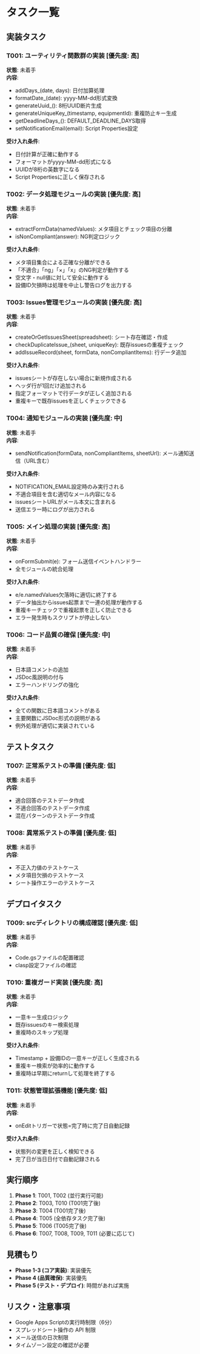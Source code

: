 # タスク一覧

## 実装タスク

### T001: ユーティリティ関数群の実装 [優先度: 高]
**状態**: 未着手  
**内容**: 
- addDays_(date, days): 日付加算処理
- formatDate_(date): yyyy-MM-dd形式変換
- generateUuid_(): 8桁UUID断片生成
- generateUniqueKey_(timestamp, equipmentId): 重複防止キー生成
- getDeadlineDays_(): DEFAULT_DEADLINE_DAYS取得
- setNotificationEmail(email): Script Properties設定

**受け入れ条件**:
- 日付計算が正確に動作する
- フォーマットがyyyy-MM-dd形式になる
- UUIDが8桁の英数字になる
- Script Propertiesに正しく保存される

### T002: データ処理モジュールの実装 [優先度: 高]
**状態**: 未着手  
**内容**:
- extractFormData(namedValues): メタ項目とチェック項目の分離
- isNonCompliant(answer): NG判定ロジック

**受け入れ条件**:
- メタ項目集合による正確な分離ができる
- 「不適合」「ng」「×」「x」のNG判定が動作する
- 空文字・null値に対して安全に動作する
- 設備ID欠損時は処理を中止し警告ログを出力する

### T003: Issues管理モジュールの実装 [優先度: 高]
**状態**: 未着手  
**内容**:
- createOrGetIssuesSheet(spreadsheet): シート存在確認・作成
- checkDuplicateIssue_(sheet, uniqueKey): 既存issuesの重複チェック
- addIssueRecord(sheet, formData, nonCompliantItems): 行データ追加

**受け入れ条件**:
- issuesシートが存在しない場合に新規作成される
- ヘッダ行が1回だけ追加される
- 指定フォーマットで行データが正しく追加される
- 重複キーで既存issuesを正しくチェックできる

### T004: 通知モジュールの実装 [優先度: 中]
**状態**: 未着手  
**内容**:
- sendNotification(formData, nonCompliantItems, sheetUrl): メール通知送信（URL含む）

**受け入れ条件**:
- NOTIFICATION_EMAIL設定時のみ実行される
- 不適合項目を含む適切なメール内容になる
- issuesシートURLがメール本文に含まれる
- 送信エラー時にログが出力される

### T005: メイン処理の実装 [優先度: 高]
**状態**: 未着手  
**内容**:
- onFormSubmit(e): フォーム送信イベントハンドラー
- 全モジュールの統合処理

**受け入れ条件**:
- e/e.namedValues欠落時に適切に終了する
- データ抽出からissues起票まで一連の処理が動作する
- 重複キーチェックで重複起票を正しく防止できる
- エラー発生時もスクリプトが停止しない

### T006: コード品質の確保 [優先度: 中]
**状態**: 未着手  
**内容**:
- 日本語コメントの追加
- JSDoc風説明の付与
- エラーハンドリングの強化

**受け入れ条件**:
- 全ての関数に日本語コメントがある
- 主要関数にJSDoc形式の説明がある
- 例外処理が適切に実装されている

## テストタスク

### T007: 正常系テストの準備 [優先度: 低]
**状態**: 未着手  
**内容**:
- 適合回答のテストデータ作成
- 不適合回答のテストデータ作成
- 混在パターンのテストデータ作成

### T008: 異常系テストの準備 [優先度: 低]
**状態**: 未着手  
**内容**:
- 不正入力値のテストケース
- メタ項目欠損のテストケース
- シート操作エラーのテストケース

## デプロイタスク

### T009: srcディレクトリの構成確認 [優先度: 低]
**状態**: 未着手  
**内容**:
- Code.gsファイルの配置確認
- clasp設定ファイルの確認

### T010: 重複ガード実装 [優先度: 高]
**状態**: 未着手  
**内容**:
- 一意キー生成ロジック
- 既存issuesのキー検索処理
- 重複時のスキップ処理

**受け入れ条件**:
- Timestamp + 設備IDの一意キーが正しく生成される
- 重複キー検索が効率的に動作する
- 重複時は早期にreturnして処理を終了する

### T011: 状態管理拡張機能 [優先度: 低]
**状態**: 未着手  
**内容**:
- onEditトリガーで状態=完了時に完了日自動記録

**受け入れ条件**:
- 状態列の変更を正しく検知できる
- 完了日が当日日付で自動記録される

## 実行順序
1. **Phase 1**: T001, T002 (並行実行可能)
2. **Phase 2**: T003, T010 (T001完了後)
3. **Phase 3**: T004 (T001完了後)
4. **Phase 4**: T005 (全依存タスク完了後)
5. **Phase 5**: T006 (T005完了後)
6. **Phase 6**: T007, T008, T009, T011 (必要に応じて)

## 見積もり
- **Phase 1-3 (コア実装)**: 実装優先
- **Phase 4 (品質確保)**: 実装優先  
- **Phase 5 (テスト・デプロイ)**: 時間があれば実施

## リスク・注意事項
- Google Apps Scriptの実行時制限（6分）
- スプレッドシート操作の API 制限
- メール送信の日次制限
- タイムゾーン設定の確認が必要